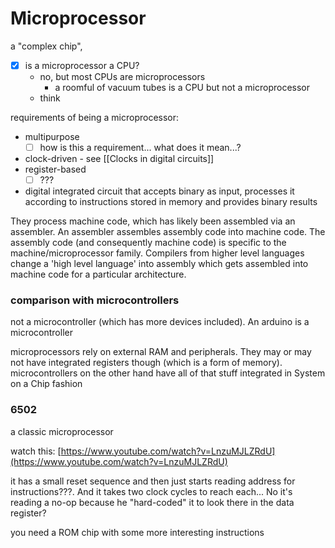 # Microprocessor

a "complex chip", 

- [x]  is a microprocessor a CPU?
    - no, but most CPUs are microprocessors
        - a roomful of vacuum tubes is a CPU but not a microprocessor
    - think

requirements of being a microprocessor:

- multipurpose
    - [ ]  how is this a requirement... what does it mean...?
- clock-driven - see [[Clocks in digital circuits]]
- register-based
    - [ ]  ???
- digital integrated circuit that accepts binary as input, processes it according to instructions stored in memory and provides binary results

They process machine code, which has likely been assembled via an assembler. An assembler assembles assembly code into machine code. The assembly code (and consequently machine code) is specific to the machine/microprocessor family. Compilers from higher level languages change a 'high level language' into assembly which gets assembled into machine code for a particular architecture.

### comparison with microcontrollers

not a microcontroller (which has more devices included). An arduino is a microcontroller

microprocessors rely on external RAM and peripherals. They may or may not have integrated registers though (which is a form of memory). microcontrollers on the other hand have all of that stuff integrated in System on a Chip fashion

### 6502

a classic microprocessor

watch this: [https://www.youtube.com/watch?v=LnzuMJLZRdU](https://www.youtube.com/watch?v=LnzuMJLZRdU)

it has a small reset sequence and then just starts reading address for instructions???. And it takes two clock cycles to reach each... No it's reading a no-op because he "hard-coded" it to look there in the data register?

you need a ROM chip with some more interesting instructions